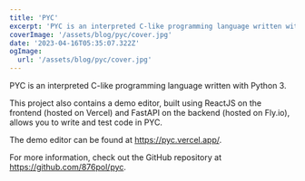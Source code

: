 ```yaml
---
title: 'PYC'
excerpt: 'PYC is an interpreted C-like programming language written with Python 3. Includes an online demo editor made with React and FastAPI.'
coverImage: '/assets/blog/pyc/cover.jpg'
date: '2023-04-16T05:35:07.322Z'
ogImage:
  url: '/assets/blog/pyc/cover.jpg'
---
```


PYC is an interpreted C-like programming language written with Python 3.

This project also contains a demo editor, built using ReactJS on the frontend (hosted on Vercel) and FastAPI on the backend (hosted on Fly.io), allows you to write and test code in PYC.

The demo editor can be found at <https://pyc.vercel.app/>.

For more information, check out the GitHub repository at <https://github.com/876pol/pyc>.
